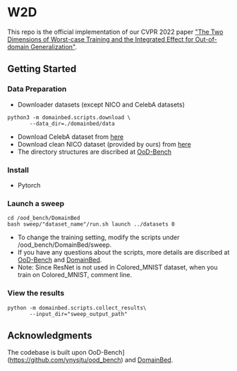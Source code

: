 # W2D

This repo is the official implementation of our CVPR 2022 paper ["The Two Dimensions of Worst-case Training and the Integrated Effect for Out-of-domain Generalization"]().

## Getting Started

### Data Preparation
* Downloader datasets (except NICO and CelebA datasets)
```
python3 -m domainbed.scripts.download \
       --data_dir=./domainbed/data
```
* Download CelebA dataset from [here]()
* Download clean NICO dataset (provided by ours) from [here]()
* The directory structures are discribed at [OoD-Bench](https://github.com/ynysjtu/ood_bench)

### Install

* Pytorch

### Launch a sweep

```
cd /ood_bench/DomainBed
bash sweep/"dataset_name"/run.sh launch ../datasets 0
```
* To change the training setting, modify the scripts under /ood_bench/DomainBed/sweep.
* If you have any questions about the scripts, more details are discribed at [OoD-Bench](https://github.com/ynysjtu/ood_bench) and [DomainBed](https://github.com/facebookresearch/DomainBed).
* Note: Since ResNet is not used in Colored_MNIST dataset, when you train on Colored_MNIST, comment line.   

### View the results

```
python -m domainbed.scripts.collect_results\
       --input_dir="sweep_output_path"
```

## Acknowledgments
The codebase is built upon OoD-Bench](https://github.com/ynysjtu/ood_bench) and [DomainBed](https://github.com/facebookresearch/DomainBed).

